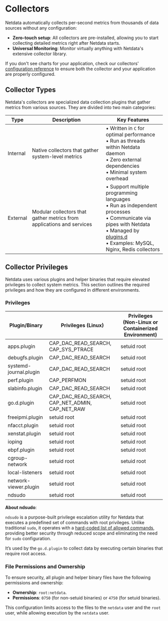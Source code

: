 # Collectors

Netdata automatically collects per-second metrics from thousands of data sources without any configuration:

- **Zero-touch setup**: All collectors are pre-installed, allowing you to start collecting detailed metrics right after Netdata starts.
- **Universal Monitoring**: Monitor virtually anything with Netdata's extensive collector library.

If you don't see charts for your application, check our collectors' [configuration reference](/src/collectors/REFERENCE.md) to ensure both the collector and your application are properly configured.

## Collector Types

Netdata's collectors are specialized data collection plugins that gather metrics from various sources. They are divided into two main categories:

| Type     | Description                                                           | Key Features                                                                                                                                                                                                           |
|----------|-----------------------------------------------------------------------|------------------------------------------------------------------------------------------------------------------------------------------------------------------------------------------------------------------------|
| Internal | Native collectors that gather system-level metrics                    | • Written in `C` for optimal performance<br>• Run as threads within Netdata daemon<br>• Zero external dependencies<br>• Minimal system overhead                                                                        |
| External | Modular collectors that gather metrics from applications and services | • Support multiple programming languages<br>• Run as independent processes<br>• Communicate via pipes with Netdata<br>• Managed by [plugins.d](/src/plugins.d/README.md)<br>• Examples: MySQL, Nginx, Redis collectors |


## Collector Privileges

Netdata uses various plugins and helper binaries that require elevated privileges to collect system metrics.
This section outlines the required privileges and how they are configured in different environments.

### Privileges

| Plugin/Binary          | Privileges (Linux)                              | Privileges (Non-Linux or Containerized Environment) |   
|------------------------|-------------------------------------------------|-----------------------------------------------------|
| apps.plugin            | CAP_DAC_READ_SEARCH, CAP_SYS_PTRACE             | setuid root                                         |
| debugfs.plugin         | CAP_DAC_READ_SEARCH                             | setuid root                                         |
| systemd-journal.plugin | CAP_DAC_READ_SEARCH                             | setuid root                                         |
| perf.plugin            | CAP_PERFMON                                     | setuid root                                         |
| slabinfo.plugin        | CAP_DAC_READ_SEARCH                             | setuid root                                         |
| go.d.plugin            | CAP_DAC_READ_SEARCH, CAP_NET_ADMIN, CAP_NET_RAW | setuid root                                         |
| freeipmi.plugin        | setuid root                                     | setuid root                                         |
| nfacct.plugin          | setuid root                                     | setuid root                                         |
| xenstat.plugin         | setuid root                                     | setuid root                                         |
| ioping                 | setuid root                                     | setuid root                                         |
| ebpf.plugin            | setuid root                                     | setuid root                                         |
| cgroup-network         | setuid root                                     | setuid root                                         |
| local-listeners        | setuid root                                     | setuid root                                         |
| network-viewer.plugin  | setuid root                                     | setuid root                                         |
| ndsudo                 | setuid root                                     | setuid root                                         |

**About ndsudo**:

`ndsudo` is a purpose-built privilege escalation utility for Netdata that executes a predefined set of commands with root privileges. Unlike traditional `sudo`, it operates with a [hard-coded list of allowed commands](https://github.com/netdata/netdata/blob/master/src/collectors/utils/ndsudo.c), providing better security through reduced scope and eliminating the need for `sudo` configuration.

It’s used by the `go.d.plugin` to collect data by executing certain binaries that require root access.

### File Permissions and Ownership

To ensure security, all plugin and helper binary files have the following permissions and ownership:

- **Ownership**: `root:netdata`.
- **Permissions**: `0750` (for non-setuid binaries) or `4750` (for setuid binaries).

This configuration limits access to the files to the `netdata` user and the `root` user, while allowing execution by the `netdata` user.
